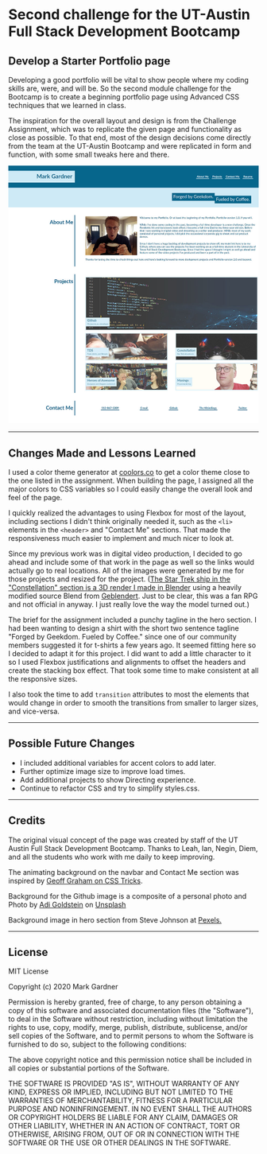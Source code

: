 # Second challenge for the UT-Austin Full Stack Development Bootcamp

## Develop a Starter Portfolio page 

Developing a good portfolio will be vital to show people where my coding skills are, were, and will be. So the second module challenge for the Bootcamp is to create a beginning portfolio page using Advanced CSS techniques that we learned in class.

The inspiration for the overall layout and design is from the Challenge Assignment, which was to replicate the given page and functionality as close as possible. To that end, most of the design decisions come directly from the team at the UT-Austin Bootcamp and were replicated in form and function, with some small tweaks here and there. 

![Screenshot of Horiseon Webpage](./assets/images/Advanced%20CSS%20Portfolio%20screenshot.jpg)


___


## Changes Made and Lessons Learned

I used a color theme generator at [coolors.co](https://coolors.co) to get a color theme close to the one listed in the assignment. When building the page, I assigned all the major colors to CSS variables so I could easily change the overall look and feel of the page.  

I quickly realized the advantages to using Flexbox for most of the layout, including sections I didn't think originally needed it, such as the `<li>` elements in the `<header>` and "Contact Me" sections. That made the responsiveness much easier to implement and much nicer to look at. 

Since my previous work was in digital video production, I decided to go ahead and include some of that work in the page as well so the links would actually go to real locations. All of the images were generated by me for those projects and resized for the project. ([The Star Trek ship in the "Constellation" section is a 3D render I made in Blender](https://blenderartists.org/t/remaking-a-star-trek-sovereign-model-bit-by-bit/1208369) using a heavily modified source Blend from [Geblendert](https://sketchfab.com/3d-models/star-trek-sovereign-class-ussgeblendert-30608d0b13984ef9a16512ec65edd566). Just to be clear, this was a fan RPG and not official in anyway. I just really love the way the model turned out.)

The brief for the assignment included a punchy tagline in the hero section. I had been wanting to design a shirt with the short two sentence tagline "Forged by Geekdom. Fueled by Coffee." since one of our community members suggested it for t-shirts a few years ago. It seemed fitting here so I decided to adapt it for this project. I did want to add a little character to it so I used Flexbox justifications and alignments to offset the headers and create the stacking box effect. That took some time to make consistent at all the responsive sizes.

I also took the time to add `transition` attributes to most the elements that would change in order to smooth the transitions from smaller to larger sizes, and vice-versa.


___


## Possible Future Changes

- I included additional variables for accent colors to add later.
- Further optimize image size to improve load times.
- Add additional projects to show Directing experience.
- Continue to refactor CSS and try to simplify styles.css.

___



## Credits

The original visual concept of the page was created by staff of the UT Austin Full Stack Development Bootcamp. Thanks to Leah, Ian, Negin, Diem, and all the students who work with me daily to keep improving. 

The animating background on the navbar and Contact Me section was inspired by [Geoff Graham on CSS Tricks](https://css-tricks.com/having-fun-with-link-hover-effects/).

Background for the Github image is a composite of a personal photo and Photo by [Adi Goldstein](https://unsplash.com/@adigold1?utm_source=unsplash&utm_medium=referral&utm_content=creditCopyText) on [Unsplash](https://unsplash.com/s/photos/technology?utm_source=unsplash&utm_medium=referral&utm_content=creditCopyText)
  
Background image in hero section from Steve Johnson at [Pexels.](https://www.pexels.com/photo/multicolored-lighted-device-1044990/)


___


## License

MIT License

Copyright (c) 2020 Mark Gardner

Permission is hereby granted, free of charge, to any person obtaining a copy
of this software and associated documentation files (the "Software"), to deal
in the Software without restriction, including without limitation the rights
to use, copy, modify, merge, publish, distribute, sublicense, and/or sell
copies of the Software, and to permit persons to whom the Software is
furnished to do so, subject to the following conditions:

The above copyright notice and this permission notice shall be included in all
copies or substantial portions of the Software.

THE SOFTWARE IS PROVIDED "AS IS", WITHOUT WARRANTY OF ANY KIND, EXPRESS OR
IMPLIED, INCLUDING BUT NOT LIMITED TO THE WARRANTIES OF MERCHANTABILITY,
FITNESS FOR A PARTICULAR PURPOSE AND NONINFRINGEMENT. IN NO EVENT SHALL THE
AUTHORS OR COPYRIGHT HOLDERS BE LIABLE FOR ANY CLAIM, DAMAGES OR OTHER
LIABILITY, WHETHER IN AN ACTION OF CONTRACT, TORT OR OTHERWISE, ARISING FROM,
OUT OF OR IN CONNECTION WITH THE SOFTWARE OR THE USE OR OTHER DEALINGS IN THE
SOFTWARE.